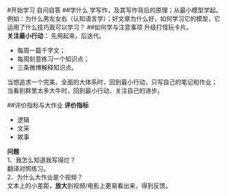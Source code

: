 #开始学习
自问自答
##学什么
学写作，及其写作背后的原理；从最小模型学起。  
例如：为什么男左女右（认知语言学）；好文章为什么好，如何学习它的模型，它运用了什么技巧我可以学习？
##如何学与注意事项
升级打怪玩卡片。  
  **关注最小行动：**
先用起来，后迭代。
- 每周一篇千字文；
- 每周刻意练习一个知识点；
- 三条微博解释知识点。

当想追求一个完美、全面的大体系时，回到最小行动，只写自己的笔记和作业；  
当看到群里太多大牛时，回到最小行动，关注自己的进步。

##评价指标与大作业
**评价指标**
- 逻辑
- 文采
- 故事
  
**问题**  
1、我怎么知道我写得烂？  
翻译对照练习。  
2、为什么大作业是个视频？  
文本上的小差距，**放大**到视频/电影上更易看出来，得到反馈。
